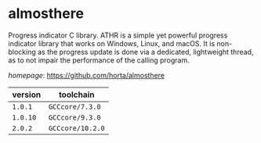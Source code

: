 # almosthere

Progress indicator C library.  ATHR is a simple yet powerful progress indicator library that works on Windows,  Linux, and macOS. It is non-blocking as the progress update is done via a  dedicated, lightweight thread, as to not impair the performance of the calling program.

*homepage*: <https://github.com/horta/almosthere>

version | toolchain
--------|----------
``1.0.1`` | ``GCCcore/7.3.0``
``1.0.10`` | ``GCCcore/9.3.0``
``2.0.2`` | ``GCCcore/10.2.0``
